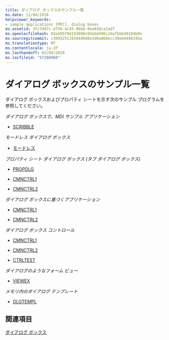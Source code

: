 ```yaml
---
title: ダイアログ ボックスのサンプル一覧
ms.date: 11/04/2016
helpviewer_keywords:
- sample applications [MFC], dialog boxes
ms.assetid: 3fc7dd7c-d758-4c43-96bb-0ea638ca1ad7
ms.openlocfilehash: 03a505f9d193890c9dabdd96c2dafbbbd0104b0e
ms.sourcegitcommit: c3093251193944840e3d0a068ecc30e6449624ba
ms.translationtype: MT
ms.contentlocale: ja-JP
ms.lasthandoff: 03/04/2019
ms.locfileid: "57260960"
---
```

# <a name="dialog-sample-list"></a>ダイアログ ボックスのサンプル一覧

ダイアログ ボックスおよびプロパティ シートを示す次のサンプル プログラムを参照してください。

*ダイアログ ボックスで、MDI サンプル アプリケーション*

- [SCRIBBLE](../visual-cpp-samples.md)

*モードレス ダイアログ ボックス*

- [モードレス](../visual-cpp-samples.md)

*プロパティ シート ダイアログ ボックス (タブ ダイアログ ボックス)*

- [PROPDLG](../visual-cpp-samples.md)

- [CMNCTRL1](../visual-cpp-samples.md)

- [CMNCTRL2](../visual-cpp-samples.md)

*ダイアログ ボックスに基づくアプリケーション*

- [CMNCTRL1](../visual-cpp-samples.md)

- [CMNCTRL2](../visual-cpp-samples.md)

*ダイアログ ボックス コントロール*

- [CMNCTRL1](../visual-cpp-samples.md)

- [CMNCTRL2](../visual-cpp-samples.md)

- [CTRLTEST](../visual-cpp-samples.md)

*ダイアログのようなフォーム ビュー*

- [VIEWEX](../visual-cpp-samples.md)

*メモリ内のダイアログ テンプレート*

- [DLGTEMPL](../visual-cpp-samples.md)

## <a name="see-also"></a>関連項目

[ダイアログ ボックス](../mfc/dialog-boxes.md)
